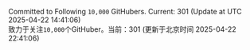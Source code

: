 Committed to Following `10,000` GitHubers. Current: <!-- FOLLOWING_COUNT -->301<!-- FOLLOWING_COUNT --> (Update at UTC <!-- LAST_UPDATED -->2025-04-22 14:41:06<!-- LAST_UPDATED -->)<br>
致力于关注`10,000`个GitHuber。当前：<!-- FOLLOWING_COUNT -->301<!-- FOLLOWING_COUNT --> (更新于北京时间 <!-- LAST_UPDATED_CST -->2025-04-22 22:41:06<!-- LAST_UPDATED_CST -->)
